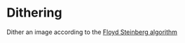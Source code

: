 Dithering
=========
Dither an image according to the [Floyd Steinberg algorithm](https://en.wikipedia.org/wiki/Floyd%E2%80%93Steinberg_dithering)

